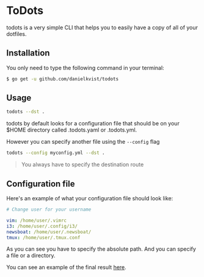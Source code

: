 # ToDots

todots is a very simple CLI that helps you to easily have a copy of all of your dotfiles.

## Installation

You only need to type the following command in your terminal:

```bash
$ go get -u github.com/danielkvist/todots
```

## Usage

```bash
todots --dst .
```

todots by default looks for a configuration file that should be on your \$HOME directory called .todots.yaml or .todots.yml.

However you can specify another file using the `--config` flag

```bash
todots --config myconfig.yml --dst .
```

> You always have to specify the destination route

## Configuration file

Here's an example of what your configuration file should look like:

```yaml
# Change user for your username

vim: /home/user/.vimrc
i3: /home/user/.config/i3/
newsboat: /home/user/.newsboat/
tmux: /home/user/.tmux.conf
```

As you can see you have to specify the absolute path. And you can specify a file or a directory.

You can see an example of the final result [here](https://github.com/danielkvist/dotfiles).
